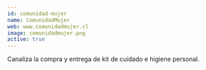 ```yaml
---
id: comunidad-mujer
name: ComunidadMujer
web: www.comunidadmujer.cl
image: comunidadmujer.png
active: true
---
```

Canaliza la compra y entrega de kit de cuidado e higiene personal.
